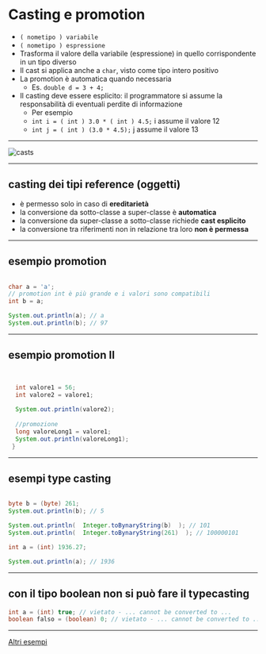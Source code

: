 # Casting e promotion

* `( nometipo ) variabile`
* `( nometipo ) espressione`
* Trasforma il valore della variabile (espressione) in quello corrispondente in un tipo diverso
* Il cast si applica anche a `char`, visto come tipo intero positivo
* La promotion è automatica quando necessaria
  * Es. `double d = 3 + 4;`
* Il casting deve essere esplicito: il programmatore si assume la responsabilità di eventuali perdite di informazione
  * Per esempio 
  * `int i = ( int ) 3.0 * ( int ) 4.5;` i assume il valore 12
  * `int j = ( int ) (3.0 * 4.5);` j assume il valore 13

---

![casts](https://raw.githubusercontent.com/maboglia/CorsoJava/master/appunti/img/Language/01_lang_base/01_operatori_tipi_expr/casts.png)

---

## casting dei tipi reference (oggetti)

* è permesso solo in caso di **ereditarietà**
* la conversione da sotto-classe a super-classe è **automatica**
* la conversione da super-classe a sotto-classe richiede **cast esplicito**
* la conversione tra riferimenti non in relazione tra loro **non è permessa**

---

## esempio promotion

```java

char a = 'a';
// promotion int è più grande e i valori sono compatibili
int b = a;

System.out.println(a); // a
System.out.println(b); // 97

```

---

## esempio promotion II

```java


  int valore1 = 56;
  int valore2 = valore1;
  
  System.out.println(valore2);
  
  //promozione
  long valoreLong1 = valore1;
  System.out.println(valoreLong1);
 }

```

---


## esempi type casting

```java

byte b = (byte) 261;
System.out.println(b); // 5

System.out.println(  Integer.toBynaryString(b)  ); // 101
System.out.println(  Integer.toBynaryString(261)  ); // 100000101

```

```java
int a = (int) 1936.27;

System.out.println(a); // 1936

```

---


## con il tipo boolean non si può fare il typecasting

```java
int a = (int) true; // vietato - ... cannot be converted to ... 
boolean falso = (boolean) 0; // vietato - ... cannot be converted to ...  
```

---

[Altri esempi](https://github.com/maboglia/CorsoJava/tree/master/esempi/01_base/00_Foundations)
